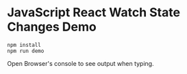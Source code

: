 JavaScript React Watch State Changes Demo
=========================================

```
npm install
npm run demo
```

Open Browser's console to see output when typing.
